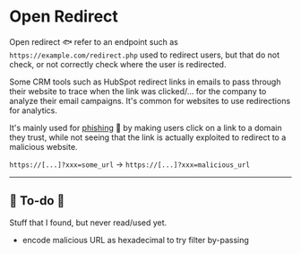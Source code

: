 # Open Redirect

<div class="row row-cols-md-2"><div>

Open redirect 🐟 refer to an endpoint such as `https://example.com/redirect.php` used to redirect users, but that do not check, or not correctly check where the user is redirected.

Some CRM tools such as HubSpot redirect links in emails to pass through their website to trace when the link was clicked/... for the company to analyze their email campaigns. It's common for websites to use redirections for analytics.
</div><div>

It's mainly used for [phishing](/cybersecurity/social/index.md) 🎣 by making users click on a link to a domain they trust, while not seeing that the link is actually exploited to redirect to a malicious website.

`https://[...]?xxx=some_url` $\to$ `https://[...]?xxx=malicious_url`
</div></div>

<hr class="sep-both">

## 👻 To-do 👻

Stuff that I found, but never read/used yet.

<div class="row row-cols-md-2"><div>

* encode malicious URL as hexadecimal to try filter by-passing
</div><div>


</div></div>